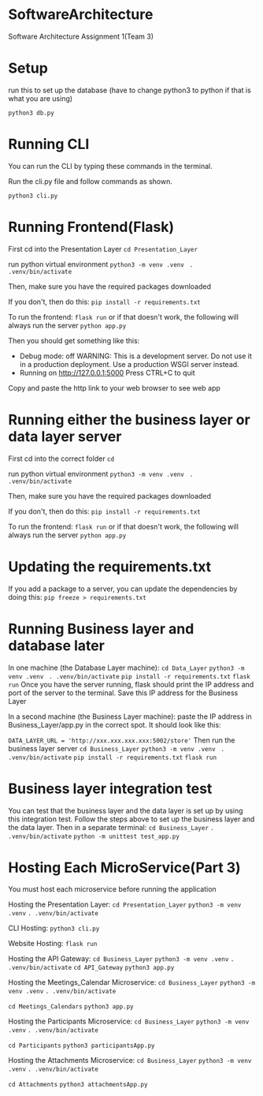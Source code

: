 # SoftwareArchitecture

Software Architecture Assignment 1(Team 3)

# Setup

run this to set up the database (have to change python3 to python if that is what you are using)

`python3 db.py`

# Running CLI

You can run the CLI by typing these commands in the terminal.

Run the cli.py file and follow commands as shown.

`python3 cli.py`

# Running Frontend(Flask)

First cd into the Presentation Layer
`cd Presentation_Layer`

run python virtual environment
`python3 -m venv .venv `
`. .venv/bin/activate`

Then, make sure you have the required packages downloaded

If you don't, then do this:
`pip install -r requirements.txt`

To run the frontend:
`flask run`
or if that doesn't work, the following will always run the server
`python app.py`

Then you should get something like this:

- Debug mode: off
  WARNING: This is a development server. Do not use it in a production deployment. Use a production WSGI server instead.
- Running on http://127.0.0.1:5000
  Press CTRL+C to quit

Copy and paste the http link to your web browser to see web app

# Running either the business layer or data layer server

First cd into the correct folder
`cd`

run python virtual environment
`python3 -m venv .venv `
`. .venv/bin/activate`

Then, make sure you have the required packages downloaded

If you don't, then do this:
`pip install -r requirements.txt`

To run the frontend:
`flask run`
or if that doesn't work, the following will always run the server
`python app.py`

# Updating the requirements.txt

If you add a package to a server, you can update the dependencies by doing this:
`pip freeze > requirements.txt`

# Running Business layer and database later

In one machine (the Database Layer machine):
`cd Data_Layer`
`python3 -m venv .venv `
`. .venv/bin/activate`
`pip install -r requirements.txt`
`flask run`
Once you have the server running, flask should print the IP address and port of the server to the terminal.
Save this IP address for the Business Layer

In a second machine (the Business Layer machine):
paste the IP address in Business_Layer/app.py in the correct spot. It should look like this:

`DATA_LAYER_URL = 'http://xxx.xxx.xxx.xxx:5002/store'`
Then run the business layer server
`cd Business_Layer`
`python3 -m venv .venv `
`. .venv/bin/activate`
`pip install -r requirements.txt`
`flask run`

# Business layer integration test

You can test that the business layer and the data layer is set up by using this integration test.
Follow the steps above to set up the business layer and the data layer.
Then in a separate terminal:
`cd Business_Layer`
`. .venv/bin/activate`
`python -m unittest test_app.py`


# Hosting Each MicroService(Part 3) 
You must host each microservice before running the application

Hosting the Presentation Layer:
`cd Presentation_Layer` 
`python3 -m venv .venv`
`. .venv/bin/activate`

CLI Hosting:
`python3 cli.py`

Website Hosting:
`flask run`


Hosting the API Gateway:
`cd Business_Layer` 
`python3 -m venv .venv`
`. .venv/bin/activate`
`cd API_Gateway`
`python3 app.py`

Hosting the Meetings_Calendar Microservice:
`cd Business_Layer` 
`python3 -m venv .venv`
`. .venv/bin/activate`

`cd Meetings_Calendars`
`python3 app.py`

Hosting the Participants Microservice:
`cd Business_Layer` 
`python3 -m venv .venv`
`. .venv/bin/activate`

`cd Participants`
`python3 participantsApp.py`

Hosting the Attachments Microservice:
`cd Business_Layer` 
`python3 -m venv .venv`
`. .venv/bin/activate`

`cd Attachments`
`python3 attachmentsApp.py`


